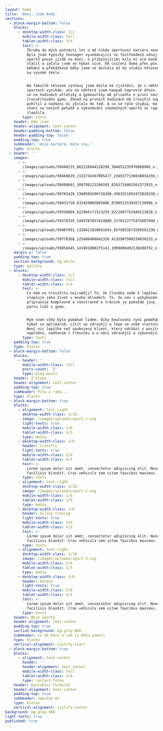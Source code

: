 ```yaml
---
layout: home
title: 'Ahoj, jsem Andy'
sections:
  - block-margin-bottom: false
    blocks:
      - desktop-width-class: 2/3
        mobile-width-class: full
        tablet-width-class: 3/4
        text: >-
          Zhruba do mých patnácti let u mě nikdo sportovní kariéru neočekával.
          Byla jsem typický teenager vysedávající ve fastfoodech věnující se ze
          sportů pouze jízdě na koni. S přibývajícími kily mi ale koně přestali
          stačit a začala jsem se hýbat více. Od cvičení doma přes posilovnu,
          běhání a překážkové běhy jsem se dostala až ke studiu tělesné výchovy
          na vysoké škole.


          Na fakultě tělesné výchovy jsem došla ke zjištění, že v některých
          sportech vynikám, ale na některé jsem naopak naprosté dřevo. Trápení
          se na hodinách atletiky a gymnastiky mě přivedlo k první návštěvě
          CrossFitového gymu. Ihned na prvních hodinách mě CrossFit naprosto
          pohltil a nadšení mi zůstalo do teď. A co se týče studia, má schopnost
          učení se nových pohybů a vykonávání všemožných sportů se rapidně
          zlepšila.
        type: texts
    header: Kdo jsem
    header-alignment: text-center
    header-padding-bottom: false
    header-padding-top: false
    padding-top: true
    subHeader: 'moje kariéra, moje sny…'
    type: blocks
  - header: ''
    images:
      - >-
        /images/uploads/58440215_862216644128290_384652235976068986_n.jpg-_nc_ht-instagram.fprg2-1.fna.fbcdn.jpeg
      - >-
        /images/uploads/58468829_1131734367005477_2345377136038034256_n.jpg-_nc_ht-instagram.fprg2-1.fna.fbcdn.jpeg
      - >-
        /images/uploads/58698691_309798223266595_8263718462561372915_n.jpg-_nc_ht-instagram.fprg2-1.fna.fbcdn.jpeg
      - >-
        /images/uploads/58701426_2368509106718208_4363321952472828338_n.jpg-_nc_ht-instagram.fprg2-1.fna.fbcdn.jpeg
      - >-
        /images/uploads/58831710_632429803895880_8708515538167130996_n.jpg-_nc_ht-instagram.fprg2-1.fna.fbcdn.jpeg
      - >-
        /images/uploads/59356669_622964171513259_9222697751949121018_n.jpg-_nc_ht-instagram.fprg2-1.fna.fbcdn.jpeg
      - >-
        /images/uploads/59374335_1493787037424889_1176222775475607940_n.jpg-_nc_ht-instagram.fprg2-1.fna.fbcdn.jpeg
      - >-
        /images/uploads/59407991_1328411820641643_6575651673599581230_n.jpg-_nc_ht-instagram.fprg2-1.fna.fbcdn.jpeg
      - >-
        /images/uploads/59770368_125486408642320_4135907508334830233_n.jpg-_nc_ht-instagram.fprg2-1.fna.fbcdn.jpeg
      - >-
        /images/uploads/59858445_141801000275141_1999096492130208792_n.jpg-_nc_ht-instagram.fprg2-1.fna.fbcdn.jpeg
    margin-y: false
    padding-top: true
    section-background: bg-white
    type: gallery
  - blocks:
      - desktop-width-class: 2/3
        mobile-width-class: full
        tablet-width-class: 3/4
        text: >-
          Co mám na CrossFitu nejraději? To, že člověka vede k lepšímu já a
          zlepšuje jeho život v mnoha ohledech. To, že nás v pohybovém hledisku
          připravuje komplexně a všestranně a trénink je pokaždé jiný. Skvělou
          partu lidí v gymu.


          Mým snem vždy bylo pomáhat lidem. Díky koučování nyní pomáhám lidem
          hýbat se optimálně, cítit se zdravěji a lépe ve svém vlastním těle.
          Není nic lepšího než spokojený klient, který odchází s pocitem
          naplnění, nadšením z tréninku a o něco zdravější a výkonnější.
        type: texts
    padding-top: true
    type: blocks
  - block-margin-bottom: false
    blocks:
      - header: ''
        mobile-width-class: full
        posts-count: '3'
        type: blog-posts
    header: Z blogu
    header-alignment: text-center
    padding-top: true
    subHeader: Píšu a ráda...
    type: blocks
  - block-margin-bottom: true
    blocks:
      - alignment: text-right
        desktop-width-class: 1/10
        image: /images/uploads/sport-1.svg
        light-texts: true
        mobile-width-class: 1/6
        tablet-width-class: 1/5
        type: media
      - desktop-width-class: 1/6
        header: Crossfit
        light-texts: true
        mobile-width-class: 5/6
        tablet-width-class: 4/5
        text: >-
          Lorem ipsum dolor sit amet, consectetur adipiscing elit. Nunc mattis
          facilisis blandit. Cras vehicula sem vitae faucibus maximus.
        type: texts
      - alignment: text-right
        desktop-width-class: 1/10
        image: /images/uploads/sport-2.svg
        mobile-width-class: 1/6
        tablet-width-class: 1/5
        type: media
      - desktop-width-class: 1/6
        header: Silový trening
        light-texts: true
        mobile-width-class: 5/6
        tablet-width-class: 4/5
        text: >-
          Lorem ipsum dolor sit amet, consectetur adipiscing elit. Nunc mattis
          facilisis blandit. Cras vehicula sem vitae faucibus maximus.
        type: texts
      - alignment: text-right
        desktop-width-class: 1/10
        image: /images/uploads/sport-3.svg
        mobile-width-class: 1/6
        tablet-width-class: 1/5
        type: media
      - desktop-width-class: 1/6
        header: Kardio
        light-texts: true
        mobile-width-class: 5/6
        tablet-width-class: 4/5
        text: >-
          Lorem ipsum dolor sit amet, consectetur adipiscing elit. Nunc mattis
          facilisis blandit. Cras vehicula sem vitae faucibus maximus.
        type: texts
    header: Moje sporty
    header-alignment: text-center
    padding-top: true
    section-background: bg-gray-800
    subHeader: co mě baví a jak ti můžu pomoci
    type: blocks
    vertical-alignment: justify-start
  - block-margin-bottom: true
    blocks:
      - alignment: text-center
        header: ''
        header-alignment: text-center
        mobile-width-class: full
        tablet-width-class: 3/4
        type: contact-forms
    header: Kontaktní formulář
    header-alignment: text-center
    padding-top: true
    subHeader: napište mi
    type: blocks
    vertical-alignment: justify-center
background: bg-gray-800
light-texts: true
published: true
---
```


